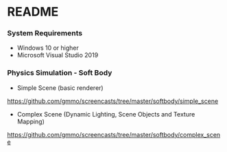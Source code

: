 # README #

### System Requirements ###

* Windows 10 or higher
* Microsoft Visual Studio 2019

### Physics Simulation - Soft Body ###

* Simple Scene (basic renderer)

https://github.com/gmmo/screencasts/tree/master/softbody/simple_scene

* Complex Scene (Dynamic Lighting, Scene Objects and Texture Mapping)

https://github.com/gmmo/screencasts/tree/master/softbody/complex_scene
